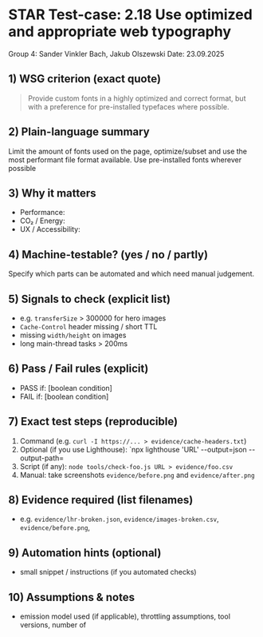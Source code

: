 # STAR Test-case: 2.18 Use optimized and appropriate web typography
Group 4: Sander Vinkler Bach, Jakub Olszewski
Date: 23.09.2025
## 1) WSG criterion (exact quote)
> Provide custom fonts in a highly optimized and correct format, but with a preference for pre-installed typefaces where possible.
## 2) Plain-language summary
Limit the amount of fonts used on the page, optimize/subset and use the most performant file format available. Use pre-installed fonts wherever possible
## 3) Why it matters
- Performance:
- CO₂ / Energy:
- UX / Accessibility:
## 4) Machine-testable? (yes / no / partly)
Specify which parts can be automated and which need manual judgement.
## 5) Signals to check (explicit list)
- e.g. `transferSize` > 300000 for hero images
- `Cache-Control` header missing / short TTL
- missing `width/height` on images
- long main-thread tasks > 200ms
## 6) Pass / Fail rules (explicit)
- PASS if: [boolean condition]
- FAIL if: [boolean condition]
## 7) Exact test steps (reproducible)
1. Command (e.g. `curl -I https://... > evidence/cache-headers.txt`)
2. Optional (if you use Lighthouse): `npx lighthouse 'URL' --output=json --output-path=
3. Script (if any): `node tools/check-foo.js URL > evidence/foo.csv`
4. Manual: take screenshots `evidence/before.png` and `evidence/after.png`
## 8) Evidence required (list filenames)
- e.g. `evidence/lhr-broken.json`, `evidence/images-broken.csv`, `evidence/before.png`,
## 9) Automation hints (optional)
- small snippet / instructions (if you automated checks)
## 10) Assumptions & notes
- emission model used (if applicable), throttling assumptions, tool versions, number of
